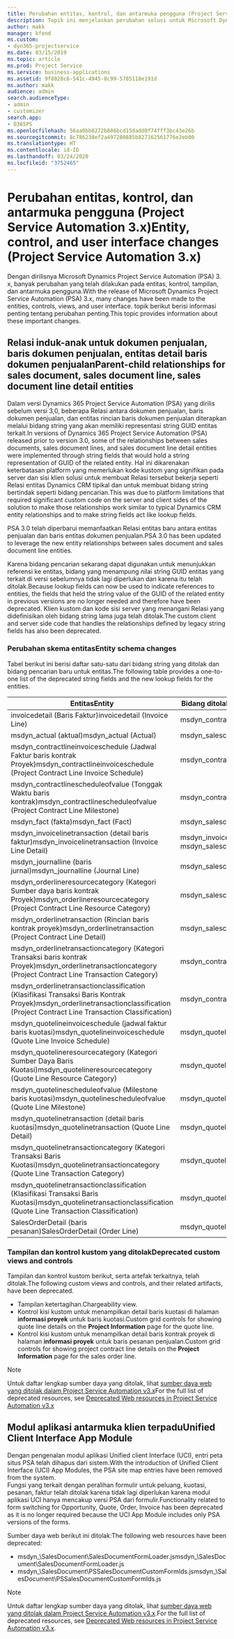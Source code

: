 ```yaml
---
title: Perubahan entitas, kontrol, dan antarmuka pengguna (Project Service Automation 3.x)
description: Topik ini menjelaskan perubahan solusi untuk Microsoft Dynamics Project Service Automation 3.x.
author: makk
manager: kfend
ms.custom:
- dyn365-projectservice
ms.date: 03/15/2019
ms.topic: article
ms.prod: Project Service
ms.service: business-applications
ms.assetid: 9f8828c6-541c-4945-8c99-5785118e191d
ms.author: makk
audience: admin
search.audienceType:
- admin
- customizer
search.app:
- D365PS
ms.openlocfilehash: 56aa0bb8272b886bcd15dadd0f74fff3bc43e26b
ms.sourcegitcommit: 8c786230ef2a497280885b827162561776e2eb00
ms.translationtype: HT
ms.contentlocale: id-ID
ms.lasthandoff: 03/24/2020
ms.locfileid: "3752465"
---
```

# <a name="entity-control-and-user-interface-changes-project-service-automation-3x"></a><span data-ttu-id="dc44d-103">Perubahan entitas, kontrol, dan antarmuka pengguna (Project Service Automation 3.x)</span><span class="sxs-lookup"><span data-stu-id="dc44d-103">Entity, control, and user interface changes (Project Service Automation 3.x)</span></span>
<span data-ttu-id="dc44d-104">Dengan dirilisnya Microsoft Dynamics Project Service Automation (PSA) 3. x, banyak perubahan yang telah dilakukan pada entitas, kontrol, tampilan, dan antarmuka pengguna.</span><span class="sxs-lookup"><span data-stu-id="dc44d-104">With the release of Microsoft Dynamics Project Service Automation (PSA) 3.x, many changes have been made to the entities, controls, views, and user interface.</span></span> <span data-ttu-id="dc44d-105">topik berikut berisi informasi penting tentang perubahan penting.</span><span class="sxs-lookup"><span data-stu-id="dc44d-105">This topic provides information about these important changes.</span></span>

## <a name="parent-child-relationships-for-sales-document-sales-document-line-sales-document-line-detail-entities"></a><span data-ttu-id="dc44d-106">Relasi induk-anak untuk dokumen penjualan, baris dokumen penjualan, entitas detail baris dokumen penjualan</span><span class="sxs-lookup"><span data-stu-id="dc44d-106">Parent-child relationships for sales document, sales document line, sales document line detail entities</span></span>
<span data-ttu-id="dc44d-107">Dalam versi Dynamics 365 Project Service Automation (PSA) yang dirilis sebelum versi 3,0, beberapa Relasi antara dokumen penjualan, baris dokumen penjualan, dan entitas rincian baris dokumen penjualan diterapkan melalui bidang string yang akan memiliki representasi string GUID entitas terkait.</span><span class="sxs-lookup"><span data-stu-id="dc44d-107">In versions of Dynamics 365 Project Service Automation (PSA) released prior to version 3.0, some of the relationships between sales documents, sales document lines, and sales document line detail entities were implemented through string fields that would hold a string representation of GUID of the related entity.</span></span> <span data-ttu-id="dc44d-108">Hal ini dikarenakan keterbatasan platform yang memerlukan kode kustom yang signifikan pada server dan sisi klien solusi untuk membuat Relasi tersebut bekerja seperti Relasi entitas Dynamics CRM tipikal dan untuk membuat bidang string bertindak seperti bidang pencarian.</span><span class="sxs-lookup"><span data-stu-id="dc44d-108">This was due to platform limitations that required significant custom code on the server and client sides of the solution to make those relationships work similar to typical Dynamics CRM entity relationships and to make string fields act like lookup fields.</span></span>

<span data-ttu-id="dc44d-109">PSA 3.0 telah diperbarui memanfaatkan Relasi entitas baru antara entitas penjualan dan baris entitas dokumen penjualan.</span><span class="sxs-lookup"><span data-stu-id="dc44d-109">PSA 3.0 has been updated to leverage the new entity relationships between sales document and sales document line entities.</span></span>

<span data-ttu-id="dc44d-110">Karena bidang pencarian sekarang dapat digunakan untuk menunjukkan referensi ke entitas, bidang yang menampung nilai string GUID entitas yang terkait di versi sebelumnya tidak lagi diperlukan dan karena itu telah ditolak.</span><span class="sxs-lookup"><span data-stu-id="dc44d-110">Because lookup fields can now be used to indicate references to entities, the fields that held the string value of the GUID of the related entity in previous versions are no longer needed and therefore have been deprecated.</span></span> <span data-ttu-id="dc44d-111">Klien kustom dan kode sisi server yang menangani Relasi yang didefinisikan oleh bidang string lama juga telah ditolak.</span><span class="sxs-lookup"><span data-stu-id="dc44d-111">The custom client and server side code that handles the relationships defined by legacy string fields has also been deprecated.</span></span>

### <a name="entity-schema-changes"></a><span data-ttu-id="dc44d-112">Perubahan skema entitas</span><span class="sxs-lookup"><span data-stu-id="dc44d-112">Entity schema changes</span></span>
<span data-ttu-id="dc44d-113">Tabel berikut ini berisi daftar satu-satu dari bidang string yang ditolak dan bidang pencarian baru untuk entitas.</span><span class="sxs-lookup"><span data-stu-id="dc44d-113">The following table provides a one-to-one list of the deprecated string fields and the new lookup fields for the entities.</span></span> 

 <span data-ttu-id="dc44d-114">Entitas</span><span class="sxs-lookup"><span data-stu-id="dc44d-114">Entity</span></span> |   <span data-ttu-id="dc44d-115">Bidang ditolak (string)</span><span class="sxs-lookup"><span data-stu-id="dc44d-115">Deprecated field (String)</span></span> | <span data-ttu-id="dc44d-116">Bidang baru (Pencarian)</span><span class="sxs-lookup"><span data-stu-id="dc44d-116">New field (Lookup)</span></span>
--- | --- | ---
<span data-ttu-id="dc44d-117">invoicedetail (Baris Faktur)</span><span class="sxs-lookup"><span data-stu-id="dc44d-117">invoicedetail (Invoice Line)</span></span> |  <span data-ttu-id="dc44d-118">msdyn_contractline</span><span class="sxs-lookup"><span data-stu-id="dc44d-118">msdyn_contractline</span></span> |    <span data-ttu-id="dc44d-119">msdyn_contractlineid</span><span class="sxs-lookup"><span data-stu-id="dc44d-119">msdyn_contractlineid</span></span>
<span data-ttu-id="dc44d-120">msdyn_actual (aktual)</span><span class="sxs-lookup"><span data-stu-id="dc44d-120">msdyn_actual (Actual)</span></span> | <span data-ttu-id="dc44d-121">msdyn_salescontractline</span><span class="sxs-lookup"><span data-stu-id="dc44d-121">msdyn_salescontractline</span></span> |   <span data-ttu-id="dc44d-122">msdyn_salescontractlineid</span><span class="sxs-lookup"><span data-stu-id="dc44d-122">msdyn_salescontractlineid</span></span>
<span data-ttu-id="dc44d-123">msdyn_contractlineinvoiceschedule (Jadwal Faktur baris kontrak Proyek)</span><span class="sxs-lookup"><span data-stu-id="dc44d-123">msdyn_contractlineinvoiceschedule (Project Contract Line Invoice Schedule)</span></span> |    <span data-ttu-id="dc44d-124">msdyn_contractline</span><span class="sxs-lookup"><span data-stu-id="dc44d-124">msdyn_contractline</span></span> |    <span data-ttu-id="dc44d-125">msdyn_contractlineid</span><span class="sxs-lookup"><span data-stu-id="dc44d-125">msdyn_contractlineid</span></span>
<span data-ttu-id="dc44d-126">msdyn_contractlinescheduleofvalue (Tonggak Waktu baris kontrak)</span><span class="sxs-lookup"><span data-stu-id="dc44d-126">msdyn_contractlinescheduleofvalue (Project Contract Line Milestone)</span></span> |   <span data-ttu-id="dc44d-127">msdyn_contractline</span><span class="sxs-lookup"><span data-stu-id="dc44d-127">msdyn_contractline</span></span> |    <span data-ttu-id="dc44d-128">msdyn_contractlineid</span><span class="sxs-lookup"><span data-stu-id="dc44d-128">msdyn_contractlineid</span></span>
<span data-ttu-id="dc44d-129">msdyn_fact (fakta)</span><span class="sxs-lookup"><span data-stu-id="dc44d-129">msdyn_fact (Fact)</span></span> | <span data-ttu-id="dc44d-130">msdyn_salescontractline</span><span class="sxs-lookup"><span data-stu-id="dc44d-130">msdyn_salescontractline</span></span> |   <span data-ttu-id="dc44d-131">msdyn_salescontractlineid</span><span class="sxs-lookup"><span data-stu-id="dc44d-131">msdyn_salescontractlineid</span></span>
<span data-ttu-id="dc44d-132">msdyn_invoicelinetransaction (detail baris faktur)</span><span class="sxs-lookup"><span data-stu-id="dc44d-132">msdyn_invoicelinetransaction (Invoice Line Detail)</span></span> | <span data-ttu-id="dc44d-133">msdyn_invoiceline</span><span class="sxs-lookup"><span data-stu-id="dc44d-133">msdyn_invoiceline</span></span> <br> <span data-ttu-id="dc44d-134">msdyn_salescontractline</span><span class="sxs-lookup"><span data-stu-id="dc44d-134">msdyn_salescontractline</span></span> | <span data-ttu-id="dc44d-135">msdyn_invoicelineid</span><span class="sxs-lookup"><span data-stu-id="dc44d-135">msdyn_invoicelineid</span></span> <br> <span data-ttu-id="dc44d-136">msdyn_salescontractlineid</span><span class="sxs-lookup"><span data-stu-id="dc44d-136">msdyn_salescontractlineid</span></span>
<span data-ttu-id="dc44d-137">msdyn_journalline (baris jurnal)</span><span class="sxs-lookup"><span data-stu-id="dc44d-137">msdyn_journalline (Journal Line)</span></span> |  <span data-ttu-id="dc44d-138">msdyn_salescontractline</span><span class="sxs-lookup"><span data-stu-id="dc44d-138">msdyn_salescontractline</span></span> |   <span data-ttu-id="dc44d-139">msdyn_salescontractlineid</span><span class="sxs-lookup"><span data-stu-id="dc44d-139">msdyn_salescontractlineid</span></span>
<span data-ttu-id="dc44d-140">msdyn_orderlineresourcecategory (Kategori Sumber daya baris kontrak Proyek)</span><span class="sxs-lookup"><span data-stu-id="dc44d-140">msdyn_orderlineresourcecategory (Project Contract Line Resource Category)</span></span> | <span data-ttu-id="dc44d-141">msdyn_salescontractline</span><span class="sxs-lookup"><span data-stu-id="dc44d-141">msdyn_salescontractline</span></span> |   <span data-ttu-id="dc44d-142">msdyn_contractlineid</span><span class="sxs-lookup"><span data-stu-id="dc44d-142">msdyn_contractlineid</span></span>
<span data-ttu-id="dc44d-143">msdyn_orderlinetransaction (Rincian baris kontrak proyek)</span><span class="sxs-lookup"><span data-stu-id="dc44d-143">msdyn_orderlinetransaction (Project Contract Line Detail)</span></span> | <span data-ttu-id="dc44d-144">msdyn_salescontractline</span><span class="sxs-lookup"><span data-stu-id="dc44d-144">msdyn_salescontractline</span></span> |   <span data-ttu-id="dc44d-145">msdyn_salescontractlineid</span><span class="sxs-lookup"><span data-stu-id="dc44d-145">msdyn_salescontractlineid</span></span>
<span data-ttu-id="dc44d-146">msdyn_orderlinetransactioncategory (Kategori Transaksi baris kontrak Proyek)</span><span class="sxs-lookup"><span data-stu-id="dc44d-146">msdyn_orderlinetransactioncategory (Project Contract Line Transaction Category)</span></span> |   <span data-ttu-id="dc44d-147">msdyn_contractline</span><span class="sxs-lookup"><span data-stu-id="dc44d-147">msdyn_contractline</span></span> |    <span data-ttu-id="dc44d-148">msdyn_contractlineid</span><span class="sxs-lookup"><span data-stu-id="dc44d-148">msdyn_contractlineid</span></span>
<span data-ttu-id="dc44d-149">msdyn_orderlinetransactionclassification (Klasifikasi Transaksi Baris Kontrak Proyek)</span><span class="sxs-lookup"><span data-stu-id="dc44d-149">msdyn_orderlinetransactionclassification (Project Contract Line Transaction Classification)</span></span> |   <span data-ttu-id="dc44d-150">msdyn_contractline</span><span class="sxs-lookup"><span data-stu-id="dc44d-150">msdyn_contractline</span></span> |    <span data-ttu-id="dc44d-151">msdyn_contractlineid</span><span class="sxs-lookup"><span data-stu-id="dc44d-151">msdyn_contractlineid</span></span>
<span data-ttu-id="dc44d-152">msdyn_quotelineinvoiceschedule (jadwal faktur baris kuotasi)</span><span class="sxs-lookup"><span data-stu-id="dc44d-152">msdyn_quotelineinvoiceschedule (Quote Line Invoice Schedule)</span></span> |  <span data-ttu-id="dc44d-153">msdyn_quoteline</span><span class="sxs-lookup"><span data-stu-id="dc44d-153">msdyn_quoteline</span></span> |   <span data-ttu-id="dc44d-154">msdyn_quotelineid</span><span class="sxs-lookup"><span data-stu-id="dc44d-154">msdyn_quotelineid</span></span>
<span data-ttu-id="dc44d-155">msdyn_quotelineresourcecategory (Kategori Sumber Daya Baris Kuotasi)</span><span class="sxs-lookup"><span data-stu-id="dc44d-155">msdyn_quotelineresourcecategory (Quote Line Resource Category)</span></span> |    <span data-ttu-id="dc44d-156">msdyn_quoteline</span><span class="sxs-lookup"><span data-stu-id="dc44d-156">msdyn_quoteline</span></span> |   <span data-ttu-id="dc44d-157">msdyn_quotelineid</span><span class="sxs-lookup"><span data-stu-id="dc44d-157">msdyn_quotelineid</span></span>
<span data-ttu-id="dc44d-158">msdyn_quotelinescheduleofvalue (Milestone baris kuotasi)</span><span class="sxs-lookup"><span data-stu-id="dc44d-158">msdyn_quotelinescheduleofvalue (Quote Line Milestone)</span></span> | <span data-ttu-id="dc44d-159">msdyn_quoteline</span><span class="sxs-lookup"><span data-stu-id="dc44d-159">msdyn_quoteline</span></span> |   <span data-ttu-id="dc44d-160">msdyn_quotelineid</span><span class="sxs-lookup"><span data-stu-id="dc44d-160">msdyn_quotelineid</span></span>
<span data-ttu-id="dc44d-161">msdyn_quotelinetransaction (detail baris kuotasi)</span><span class="sxs-lookup"><span data-stu-id="dc44d-161">msdyn_quotelinetransaction (Quote Line Detail)</span></span> |    <span data-ttu-id="dc44d-162">msdyn_quoteline</span><span class="sxs-lookup"><span data-stu-id="dc44d-162">msdyn_quoteline</span></span> |   <span data-ttu-id="dc44d-163">msdyn_quotelineid</span><span class="sxs-lookup"><span data-stu-id="dc44d-163">msdyn_quotelineid</span></span>
<span data-ttu-id="dc44d-164">msdyn_quotelinetransactioncategory (Kategori Transaksi Baris Kuotasi)</span><span class="sxs-lookup"><span data-stu-id="dc44d-164">msdyn_quotelinetransactioncategory (Quote Line Transaction Category)</span></span> |  <span data-ttu-id="dc44d-165">msdyn_quoteline</span><span class="sxs-lookup"><span data-stu-id="dc44d-165">msdyn_quoteline</span></span> |   <span data-ttu-id="dc44d-166">msdyn_quotelineid</span><span class="sxs-lookup"><span data-stu-id="dc44d-166">msdyn_quotelineid</span></span>
<span data-ttu-id="dc44d-167">msdyn_quotelinetransactionclassification (Klasifikasi Transaksi Baris Kuotasi)</span><span class="sxs-lookup"><span data-stu-id="dc44d-167">msdyn_quotelinetransactionclassification (Quote Line Transaction Classification)</span></span> |  <span data-ttu-id="dc44d-168">msdyn_quoteline</span><span class="sxs-lookup"><span data-stu-id="dc44d-168">msdyn_quoteline</span></span> |   <span data-ttu-id="dc44d-169">msdyn_quotelineid</span><span class="sxs-lookup"><span data-stu-id="dc44d-169">msdyn_quotelineid</span></span>
<span data-ttu-id="dc44d-170">SalesOrderDetail (baris pesanan)</span><span class="sxs-lookup"><span data-stu-id="dc44d-170">SalesOrderDetail (Order Line)</span></span> | <span data-ttu-id="dc44d-171">msdyn_quotelineid</span><span class="sxs-lookup"><span data-stu-id="dc44d-171">msdyn_quotelineid</span></span> | <span data-ttu-id="dc44d-172">msdyn_quoteline</span><span class="sxs-lookup"><span data-stu-id="dc44d-172">msdyn_quoteline</span></span> 

### <a name="deprecated-custom-views-and-controls"></a><span data-ttu-id="dc44d-173">Tampilan dan kontrol kustom yang ditolak</span><span class="sxs-lookup"><span data-stu-id="dc44d-173">Deprecated custom views and controls</span></span>
<span data-ttu-id="dc44d-174">Tampilan dan kontrol kustom berikut, serta artefak terkaitnya, telah ditolak.</span><span class="sxs-lookup"><span data-stu-id="dc44d-174">The following custom views and controls, and their related artifacts, have been deprecated.</span></span>

- <span data-ttu-id="dc44d-175">Tampilan ketertagihan.</span><span class="sxs-lookup"><span data-stu-id="dc44d-175">Chargeability view.</span></span>
- <span data-ttu-id="dc44d-176">Kontrol kisi kustom untuk menampilkan detail baris kuotasi di halaman **informasi proyek** untuk baris kuotasi.</span><span class="sxs-lookup"><span data-stu-id="dc44d-176">Custom grid controls for showing quote line details on the **Project Information** page for the quote line.</span></span>
- <span data-ttu-id="dc44d-177">Kontrol kisi kustom untuk menampilkan detail baris kontrak proyek di halaman **informasi proyek** untuk baris pesanan penjualan.</span><span class="sxs-lookup"><span data-stu-id="dc44d-177">Custom grid controls for showing project contract line details on the **Project Information** page for the sales order line.</span></span>

> [!NOTE]
> <span data-ttu-id="dc44d-178">Untuk daftar lengkap sumber daya yang ditolak, lihat [sumber daya web yang ditolak dalam Project Service Automation v3.x](../developer-guides/web-resources-deprecated-v3.x.md)</span><span class="sxs-lookup"><span data-stu-id="dc44d-178">For the full list of deprecated resources, see [Deprecated Web resources in Project Service Automation v3.x](../developer-guides/web-resources-deprecated-v3.x.md)</span></span>

## <a name="unified-client-interface-app-module"></a><span data-ttu-id="dc44d-179">Modul aplikasi antarmuka klien terpadu</span><span class="sxs-lookup"><span data-stu-id="dc44d-179">Unified Client Interface App Module</span></span>
<span data-ttu-id="dc44d-180">Dengan pengenalan modul aplikasi Unified client Interface (UCI), entri peta situs PSA telah dihapus dari sistem.</span><span class="sxs-lookup"><span data-stu-id="dc44d-180">With the introduction of Unified Client Interface (UCI) App Modules, the PSA site map entries have been removed from the system.</span></span>  
<span data-ttu-id="dc44d-181">Fungsi yang terkait dengan peralihan formulir untuk peluang, kuotasi, pesanan, faktur telah ditolak karena tidak lagi diperlukan karena modul aplikasi UCI hanya mencakup versi PSA dari formulir.</span><span class="sxs-lookup"><span data-stu-id="dc44d-181">Functionality related to form switching for Opportunity, Quote, Order, Invoice has been deprecated as it is no longer required because the UCI App Module includes only PSA versions of the forms.</span></span>  

<span data-ttu-id="dc44d-182">Sumber daya web berikut ini ditolak:</span><span class="sxs-lookup"><span data-stu-id="dc44d-182">The following web resources have been deprecated:</span></span>

- <span data-ttu-id="dc44d-183">msdyn_\SalesDocument\SalesDocumentFormLoader.js</span><span class="sxs-lookup"><span data-stu-id="dc44d-183">msdyn_\SalesDocument\SalesDocumentFormLoader.js</span></span>
- <span data-ttu-id="dc44d-184">msdyn_\SalesDocument\PSSalesDocumentCustomFormIds.js</span><span class="sxs-lookup"><span data-stu-id="dc44d-184">msdyn_\SalesDocument\PSSalesDocumentCustomFormIds.js</span></span>

> [!NOTE]
> <span data-ttu-id="dc44d-185">Untuk daftar lengkap sumber daya yang ditolak, lihat [sumber daya web yang ditolak dalam Project Service Automation v3.x](../developer-guides/web-resources-deprecated-v3.x.md).</span><span class="sxs-lookup"><span data-stu-id="dc44d-185">For the full list of deprecated resources, see [Deprecated Web resources in Project Service Automation v3.x](../developer-guides/web-resources-deprecated-v3.x.md).</span></span>


